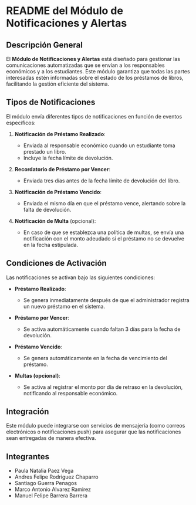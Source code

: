 # README del Módulo de Notificaciones y Alertas

## Descripción General

El **Módulo de Notificaciones y Alertas** está diseñado para gestionar las comunicaciones automatizadas que se envían a los responsables económicos y a los estudiantes. Este módulo garantiza que todas las partes interesadas estén informadas sobre el estado de los préstamos de libros, facilitando la gestión eficiente del sistema.

## Tipos de Notificaciones

El módulo envía diferentes tipos de notificaciones en función de eventos específicos:

1. **Notificación de Préstamo Realizado**:
   - Enviada al responsable económico cuando un estudiante toma prestado un libro.
   - Incluye la fecha límite de devolución.

2. **Recordatorio de Préstamo por Vencer**:
   - Enviada tres días antes de la fecha límite de devolución del libro.

3. **Notificación de Préstamo Vencido**:
   - Enviada el mismo día en que el préstamo vence, alertando sobre la falta de devolución.

4. **Notificación de Multa** (opcional):
   - En caso de que se establezca una política de multas, se envía una notificación con el monto adeudado si el préstamo no se devuelve en la fecha estipulada.

## Condiciones de Activación

Las notificaciones se activan bajo las siguientes condiciones:

- **Préstamo Realizado**: 
  - Se genera inmediatamente después de que el administrador registra un nuevo préstamo en el sistema.

- **Préstamo por Vencer**: 
  - Se activa automáticamente cuando faltan 3 días para la fecha de devolución.

- **Préstamo Vencido**: 
  - Se genera automáticamente en la fecha de vencimiento del préstamo.

- **Multas (opcional)**: 
  - Se activa al registrar el monto por día de retraso en la devolución, notificando al responsable económico.

## Integración

Este módulo puede integrarse con servicios de mensajería (como correos electrónicos o notificaciones push) para asegurar que las notificaciones sean entregadas de manera efectiva. 

## Integrantes

- Paula Natalia Paez Vega
- Andres Felipe Rodriguez Chaparro
- Santiago Guerra Penagos
- Marco Antonio Alvarez Ramirez
- Manuel Felipe Barrera Barrera

